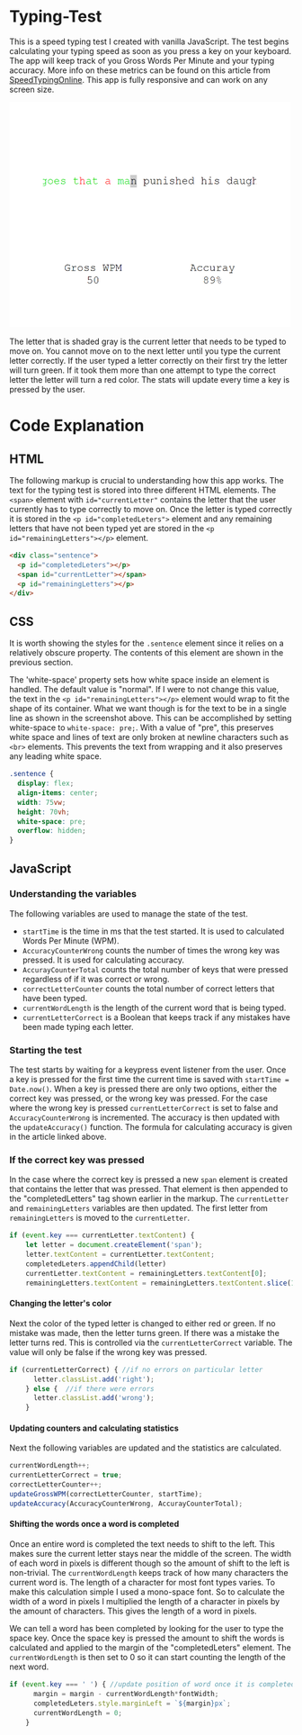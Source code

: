 # Typing-Test

This is a speed typing test I created with vanilla JavaScript. The test begins calculating your typing speed as soon as you press a key on your keyboard. The app will keep track of you Gross Words Per Minute and your typing accuracy. More info on these metrics can be found on this article from [SpeedTypingOnline](https://www.speedtypingonline.com/typing-equations). This app is fully responsive and can work on any screen size.

<img src="https://github.com/MichaelMcCann1/Typing-Test/blob/main/TypingTestScreenshot.png" width="500" height="400">

The letter that is shaded gray is the current letter that needs to be typed to move on. You cannot move on to the next letter until you type the current letter correctly. If the user typed a letter correctly on their first try the letter will turn green. If it took them more than one attempt to type the correct letter the letter will turn a red color. The stats will update every time a key is pressed by the user.  

# Code Explanation

## HTML

The following markup is crucial to understanding how this app works. The text for the typing test is stored into three different HTML elements. The `<span>` element with `id="currentLetter"` contains the letter that the user currently has to type correctly to move on. Once the letter is typed correctly it is stored in the `<p id="completedLeters">` element and any remaining letters that have not been typed yet are stored in the `<p id="remainingLetters"></p>` element.

``` html
<div class="sentence">
  <p id="completedLeters"></p>
  <span id="currentLetter"></span>
  <p id="remainingLetters"></p>
</div>
```


## CSS

It is worth showing the styles for the `.sentence` element since it relies on a relatively obscure property. The contents of this element are shown in the previous section. 

The 'white-space' property sets how white space inside an element is handled. The default value is "normal". If I were to not change this value, the text in the `<p id="remainingLetters"></p>` element would wrap to fit the shape of its container. What we want though is for the text to be in a single line as shown in the screenshot above. This can be accomplished by setting white-space to `white-space: pre;`. With a value of "pre", this preserves white space and lines of text are only broken at newline characters such as `<br>` elements. This prevents the text from wrapping and it also preserves any leading white space. 

``` css
.sentence {
  display: flex;
  align-items: center;
  width: 75vw;
  height: 70vh;
  white-space: pre;
  overflow: hidden;
}
```

## JavaScript

### Understanding the variables

The following variables are used to manage the state of the test. 
* `startTime` is the time in ms that the test started. It is used to calculated Words Per Minute (WPM).
* `AccuracyCounterWrong` counts the number of times the wrong key was pressed. It is used for calculating accuracy.
* `AccurayCounterTotal` counts the total number of keys that were pressed regardless of if it was correct or wrong.
* `correctLetterCounter` counts the total number of correct letters that have been typed.
* `currentWordLength` is the length of the current word that is being typed.
*  `currentLetterCorrect` is a Boolean that keeps track if any mistakes have been made typing each letter.

### Starting the test

The test starts by waiting for a keypress event listener from the user. Once a key is pressed for the first time the current time is saved with `startTime = Date.now()`. When a key is pressed there are only two options, either the correct key was pressed, or the wrong key was pressed. For the case where the wrong key is pressed `currentLetterCorrect` is set to false and `AccuracyCounterWrong` is incremented. The accuracy is then updated with the `updateAccuracy()` function. The formula for calculating accuracy is given in the article linked above.

### If the correct key was pressed

In the case where the correct key is pressed a new `span` element is created that contains the letter that was pressed. That element is then appended to the "completedLetters" tag shown earlier in the markup. The `currentLetter` and `remainingLetters` variables are then updated. The first letter from `remainingLetters` is moved to the `currentLetter`.

``` javascript
if (event.key === currentLetter.textContent) {
    let letter = document.createElement('span');
    letter.textContent = currentLetter.textContent;
    completedLeters.appendChild(letter)
    currentLetter.textContent = remainingLetters.textContent[0];
    remainingLetters.textContent = remainingLetters.textContent.slice(1);
```

#### Changing the letter's color

Next the color of the typed letter is changed to either red or green. If no mistake was made, then the letter turns green. If there was a mistake the letter turns red. This is controlled via the `currentLetterCorrect` variable. The value will only be false if the wrong key was pressed.
``` javascript
if (currentLetterCorrect) { //if no errors on particular letter
      letter.classList.add('right');
    } else {  //if there were errors
      letter.classList.add('wrong');
    }
```

#### Updating counters and calculating statistics

Next the following variables are updated and the statistics are calculated. 
``` javascript
currentWordLength++;
currentLetterCorrect = true;
correctLetterCounter++;
updateGrossWPM(correctLetterCounter, startTime);
updateAccuracy(AccuracyCounterWrong, AccurayCounterTotal);
```

#### Shifting the words once a word is completed
Once an entire word is completed the text needs to shift to the left. This makes sure the current letter stays near the middle of the screen. The width of each word in pixels is different though so the amount of shift to the left is non-trivial. The `currentWordLength` keeps track of how many characters the current word is. The length of a character for most font types varies. To make this calculation simple I used a mono-space font. So to calculate the width of a word in pixels I multiplied the length of a character in pixels by the amount of characters. This gives the length of a word in pixels.

We can tell a word has been completed by looking for the user to type the space key. Once the space key is pressed the amount to shift the words is calculated and applied to the margin of the "completedLeters" element. The `currentWordLength` is then set to 0 so it can start counting the length of the next word. 

``` javascript
if (event.key === ' ') { //update position of word once it is completed
      margin = margin - currentWordLength*fontWidth;
      completedLeters.style.marginLeft = `${margin}px`;
      currentWordLength = 0;
    }
```
